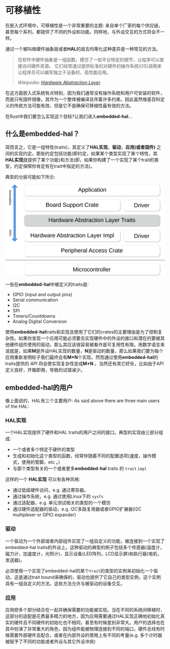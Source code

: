 # 可移植性

在嵌入式环境中，可移植性是一个非常重要的主题: 来自单个厂家的每个供应链，甚至每个系列，都提供了不同的外设和功能。同样地，与外设交互的方式将会不一样。

通过一个被叫做硬件抽象层或者**HAL**的层去均等化这种差异是一种常见的方法。

> 在软件中硬件抽象是一组函数，模仿了一些平台特定的细节，让程序可以直接访问硬件资源。
> 它们经常通过提供标准的对硬件的操作系统(OS)调用来让程序员可以编写独立于设备的，高性能应用。
>
> *Wikipedia: [Hardware Abstraction Layer]*

[Hardware Abstraction Layer]: https://en.wikipedia.org/wiki/Hardware_abstraction

在这方面嵌入式系统有点特别，因为我们通常没有操作系统和用户可安装的软件，而是只有固件镜像，其作为一个整体被编译且伴着许多约束。因此虽然维基百科定义的传统方法可能有效，但是它不是确保可移植性最有效的方法。

在Rust中我们要怎么实现这个目标?让我们进入**embedded-hal**...

## 什么是embedded-hal？

简而言之，它是一组特性(traits)，其定义了**HAL实现**，**驱动**，**应用(或者固件)** 之间的实现约定。那些约定包括功能(即约定，如果某个类型实现了某个特性，其**HAL实现**就提供了某个功能)和方法(即，如果你构建了一个实现了某个trait的类型，约定保障你肯定有在trait中指定的方法)。


典型的分层可能如下所示:

![](../assets/rust_layers.svg)

一些在**embedded-hal**中被定义的traits是:
* GPIO (input and output pins)
* Serial communication
* I2C
* SPI
* Timers/Countdowns
* Analog Digital Conversion

使用**embedded-hal**traits和实现且使用了它们的crates的主要理由是为了控制复杂性。如果你发现一个应用可能必须要去实现硬件中的外设的接口和潜在的要被其他硬件组件使用的驱动，那么其应该很容易被看作是可复用性有限。用数学语言来说就是，如果**M**是外设HAL实现的数量，**N**是驱动的数量，那么如果我们要为每个应用重新发明轮子我们最终会有**M*N**个实现，然而通过使用**embedded-hal**的traits提供的 *API* 将会使实现复杂性变成**M+N** 。当然还有其它好处，比如由于API定义良好，开箱即用，导致的试错减少。


## embedded-hal的用户

像上面说的，HAL有三个主要用户:
As said above there are three main users of the HAL:

### HAL实现

一个HAL实现提供了硬件和HAL traits的用户之间的接口。典型的实现由三部分组成:

* 一个或者多个特定于硬件的类型
* 生成和初始化这个类型的函数，经常伴随着不同的配置选项(速度，操作模式，使用的管脚，etc 。)
* 与那个类型有关的一个或者更多**embedded-hal** traits 的 `trait` `impl`

这样的一个 **HAL实现** 可以有各种风格:
* 通过低级硬件访问，e.g. 通过寄存器。
* 通过操作系统，e.g. 通过使用Linux下的 `sysfs`
* 通过适配器，e.g. 单元测试相关的类型的一个模仿
* 通过硬件适配器的驱动，e.g. I2C多路复用器或者GPIO扩展器(I2C multiplexer or GPIO expander)

### 驱动

一个驱动为一个外部或者内部组件实现了一组自定义的功能，被连接到一个实现了embedded-hal traits的外设上。这种驱动的典型的例子包括多个传感器(温度计，磁力计，加速度计，光照计)，显示设备(LED阵列，LCD显示屏)和执行器(电机，发送器)。

必须使用一个实现了embedded-hal的某个`trait`的类型的实例来初始化一个驱动，这是通过trait bound来确保的，驱动也提供了它自己的类型实例，这个实例具有一组自定义的方法，这些方法允许与被驱动的设备交互。

### 应用

应用把多个部分结合在一起并确保需要的功能被实现。当在不同的系统间移植时，这部分的适配是花费最多精力的地方，因为应用需要通过HAL实现正确地初始化真实的硬件且不同硬件的初始化也不相同，甚至有时候差别非常大。用户的选择也在其中扮演了非常重大的角色，因为组件能被物理连接到不同的端口，硬件总线有时候需要外部硬件去配合，或者在内部外设的使用上有不同的考量(e.g. 多个计时器被赋予了不同的功能或者外设与其它外设冲突)
